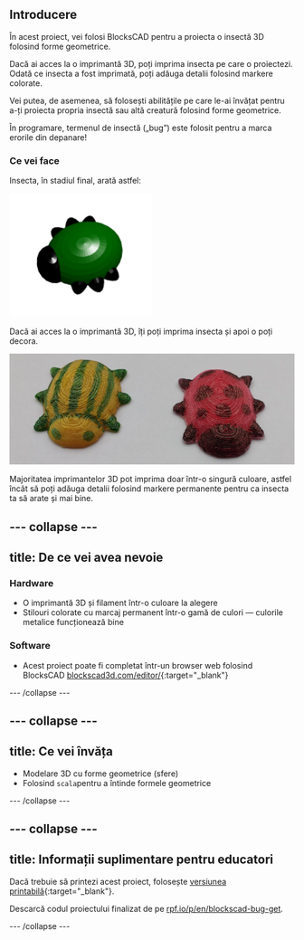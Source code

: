## Introducere

În acest proiect, vei folosi BlocksCAD pentru a proiecta o insectă 3D folosind forme geometrice.

Dacă ai acces la o imprimantă 3D, poți imprima insecta pe care o proiectezi. Odată ce insecta a fost imprimată, poți adăuga detalii folosind markere colorate.

Vei putea, de asemenea, să folosești abilitățile pe care le-ai învățat pentru a-ți proiecta propria insectă sau altă creatură folosind forme geometrice.

În programare, termenul de insectă („bug”) este folosit pentru a marca erorile din depanare!

### Ce vei face

Insecta, în stadiul final, arată astfel:

![captură de ecran](images/bug-complete.png)

Dacă ai acces la o imprimantă 3D, îți poți imprima insecta și apoi o poți decora.

![Proiect complet](images/bug-showcase.png)

Majoritatea imprimantelor 3D pot imprima doar într-o singură culoare, astfel încât să poți adăuga detalii folosind markere permanente pentru ca insecta ta să arate și mai bine.

--- collapse ---
---
title: De ce vei avea nevoie
---

### Hardware

+ O imprimantă 3D și filament într-o culoare la alegere
+ Stilouri colorate cu marcaj permanent într-o gamă de culori — culorile metalice funcționează bine

### Software

+ Acest proiect poate fi completat într-un browser web folosind BlocksCAD [blockscad3d.com/editor/](https://www.blockscad3d.com/editor){:target="_blank"}

--- /collapse ---

--- collapse ---
---
title: Ce vei învăța
---

+ Modelare 3D cu forme geometrice (sfere)
+ Folosind `scala`pentru a întinde formele geometrice

--- /collapse ---

--- collapse ---
---
title: Informații suplimentare pentru educatori
---

Dacă trebuie să printezi acest proiect, folosește [versiunea printabilă](https://projects.raspberrypi.org/en/projects/blockscad-bug/print){:target="_blank"}.

Descarcă codul proiectului finalizat de pe [rpf.io/p/en/blockscad-bug-get](http://rpf.io/p/en/blockscad-bug-get).

--- /collapse ---
